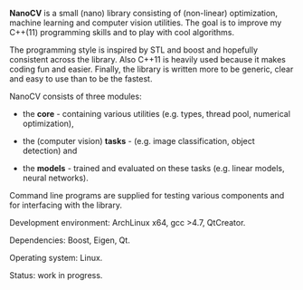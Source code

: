 **NanoCV** is a small (nano) library consisting of (non-linear) optimization, machine learning and computer vision utilities. The goal is to improve my C++(11) 
programming skills and to play with cool algorithms.

The programming style is inspired by STL and boost and hopefully consistent across the library. Also C++11 is heavily used because it makes coding fun and 
easier. Finally, the library is written more to be generic, clear and easy to use than to be the fastest.

NanoCV consists of three modules: 

* the **core** - containing various utilities (e.g. types, thread pool, numerical optimization), 

* the (computer vision) **tasks** - (e.g. image classification, object detection) and 

* the **models** - trained and evaluated on these tasks  (e.g. linear models, neural networks). 

Command line programs are supplied for testing various components and for interfacing with the library.

Development environment: ArchLinux x64, gcc >4.7, QtCreator. 

Dependencies: Boost, Eigen, Qt.

Operating system: Linux.

Status: work in progress.

